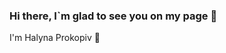 ### Hi there, I`m glad to see you on my page 👋
I'm Halyna Prokopiv :runner:

<!--
**gprokopiv/gprokopiv** is a ✨ _special_ ✨ repository because its `README.md` (this file) appears on your GitHub profile.

Here are some ideas to get you started:

- 🔭 I’m constantly working on improving my tech skills and self-being))))
- 🌱 I’m currently learning React
- 👯 I’m looking to collaborate on proactive and intresting company
- 📫 How to reach me: halyna.kotlyar@gmail.com
